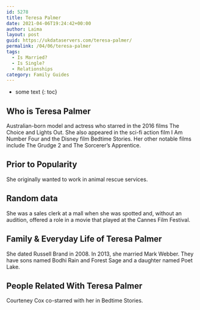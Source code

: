 ```yaml
---
id: 5278
title: Teresa Palmer
date: 2021-04-06T19:24:42+00:00
author: Laima
layout: post
guid: https://ukdataservers.com/teresa-palmer/
permalink: /04/06/teresa-palmer
tags:
  - Is Married?
  - Is Single?
  - Relationships
category: Family Guides
---
```


* some text
{: toc}


## Who is Teresa Palmer
                  
                  
                  
Australian-born model and actress who starred in the 2016 films The Choice and Lights Out. She also appeared in the sci-fi action film I Am Number Four and the Disney film Bedtime Stories. Her other notable films include The Grudge 2 and The Sorcerer&#8217;s Apprentice.
                  
              
            
              
            
                
                
                
## Prior to Popularity
                  
                  
                  
She originally wanted to work in animal rescue services.
                  
              
            
              
            
                
                
                
## Random data
                  
                  
                  
She was a sales clerk at a mall when she was spotted and, without an audition, offered a role in a movie that played at the Cannes Film Festival.
                  
              
            
              
            
                
                
                
## Family & Everyday Life of Teresa Palmer
                  
                  
                  
She dated Russell Brand in 2008. In 2013, she married Mark Webber. They have sons named Bodhi Rain and Forest Sage and a daughter named Poet Lake.
                  
              
            
              
            
                
                
                
## People Related With Teresa Palmer
                  
                  
                  
Courteney Cox co-starred with her in Bedtime Stories.
                  
              
            
              
            
                
              
            
              
              
            
            
              
            
          
          
          